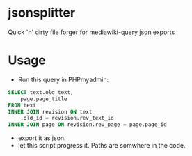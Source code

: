 # jsonsplitter
Quick 'n' dirty file forger for mediawiki-query json exports

# Usage
* Run this query in PHPmyadmin:
```sql
SELECT text.old_text,
    page.page_title
FROM text
INNER JOIN revision ON text
    .old_id = revision.rev_text_id
INNER JOIN page ON revision.rev_page = page.page_id
```
* export it as json.
* let this script progress it. Paths are somwhere in the code.

